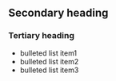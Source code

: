 ## Secondary heading
### Tertiary heading

* bulleted list item1
* bulleted list item2
* bulleted list item3
